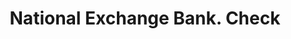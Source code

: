 ---
doi: 10.7916/D8DJ6SSC
date_other: '1870'
date_other_textual: 1870-1879
form: printed ephemera
genre:
- Checks (bank checks)
name:
- National Exchange Bank
object_in_context_url: https://biggert.cul.columbia.edu/items/view/ave_biggert_01322
subject_hierarchical_geographic:
- Tiffin, Ohio, United States
subject_name:
- National Exchange Bank
title: National Exchange Bank. Check
sort_title: National Exchange Bank. Check
call_number: ave_biggert_01322
coordinates:
- 41.11694444444444,-83.17888888888889
pid: ave_biggert_01322
identifiers: ave_biggert_01322
thumbnail: https://derivativo-2.library.columbia.edu/iiif/2/ldpd:343137/full/!256,256/0/native.jpg
permalink: "/items/ave_biggert_01322/"
layout: iiif-image-page
---